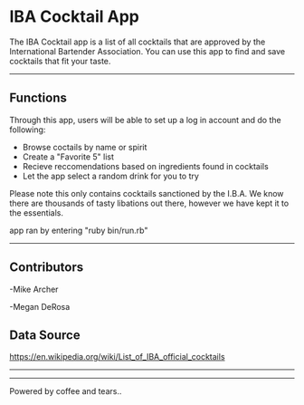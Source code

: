 IBA Cocktail App
========================

The IBA Cocktail app is a list of all cocktails that are approved by the International Bartender Association. You can use this app to find and save cocktails that fit your taste.

---

## Functions

Through this app, users will be able to set up a log in account and do the following:

- Browse coctails by name or spirit
- Create a "Favorite 5" list
- Recieve reccomendations based on ingredients found in cocktails
- Let the app select a random drink for you to try

Please note this only contains cocktails sanctioned by the I.B.A. We know there are thousands of tasty libations out there, however we have kept it to the essentials.

app ran by entering "ruby bin/run.rb"


---

## Contributors

-Mike Archer

-Megan DeRosa



## Data Source
https://en.wikipedia.org/wiki/List_of_IBA_official_cocktails

--------
-------------------------------------------------
Powered by coffee and tears..

